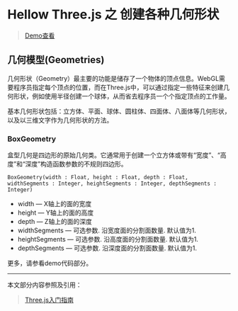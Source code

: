 # Hellow Three.js 之 创建各种几何形状

> [Demo查看](../demo/hello-threejs/hello-geometry.html)

## 几何模型(Geometries)

几何形状（Geometry）最主要的功能是储存了一个物体的顶点信息。WebGL需要程序员指定每个顶点的位置，而在Three.js中，可以通过指定一些特征来创建几何形状，例如使用半径创建一个球体，从而省去程序员一个个指定顶点的工作量。

基本几何形状包括：立方体、平面、球体、圆柱体、四面体、八面体等几何形状，以及以三维文字作为几何形状的方法。

### BoxGeometry

盒型几何是四边形的原始几何类。它通常用于创建一个立方体或带有“宽度”、“高度”和“深度”构造函数参数的不规则四边形。

`BoxGeometry(width : Float, height : Float, depth : Float, widthSegments : Integer, heightSegments : Integer, depthSegments : Integer)`

- width — X轴上的面的宽度
- height — Y轴上的面的高度
- depth — Z轴上的面的深度
- widthSegments — 可选参数. 沿宽度面的分割面数量. 默认值为1.
- heightSegments — 可选参数. 沿高度面的分割面数量. 默认值为1.
- depthSegments — 可选参数. 沿深度面的分割面数量. 默认值为1.

更多，请参看demo代码部分。

------

本文部分内容参照及引用：

> [Three.js入门指南](http://www.ituring.com.cn/book/1272)
